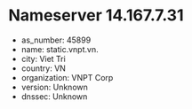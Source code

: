 # Nameserver 14.167.7.31

* as_number: 45899
* name: static.vnpt.vn.
* city: Viet Tri
* country: VN
* organization: VNPT Corp
* version: Unknown
* dnssec: Unknown
